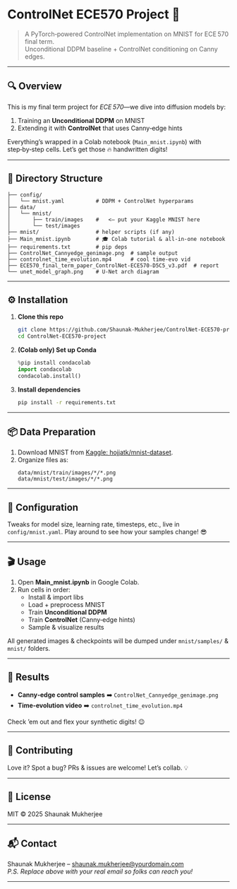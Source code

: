 # ControlNet ECE570 Project 🚀

> A PyTorch‑powered ControlNet implementation on MNIST for ECE 570 final term.  
> Unconditional DDPM baseline + ControlNet conditioning on Canny edges.  

---

## 🔍 Overview
This is my final term project for _ECE 570_—we dive into diffusion models by:
1. Training an **Unconditional DDPM** on MNIST  
2. Extending it with **ControlNet** that uses Canny‑edge hints  

Everything’s wrapped in a Colab notebook (`Main_mnist.ipynb`) with step‑by‑step cells. Let’s get those 🔥 handwritten digits!

---

## 📁 Directory Structure
```
├── config/
│   └── mnist.yaml          # DDPM + ControlNet hyperparams
├── data/
│   └── mnist/
│       ├── train/images    #   <– put your Kaggle MNIST here
│       └── test/images
├── mnist/                  # helper scripts (if any)
├── Main_mnist.ipynb        # 🎓 Colab tutorial & all-in-one notebook
├── requirements.txt        # pip deps
├── ControlNet_Cannyedge_genimage.png  # sample output
├── controlnet_time_evolution.mp4      # cool time‑evo vid
├── ECE570_final_term_paper_ControlNet-ECE570-D5C5_v3.pdf  # report
└── unet_model_graph.png    # U‑Net arch diagram
```

---

## ⚙️ Installation

1. **Clone this repo**
   ```bash
   git clone https://github.com/Shaunak-Mukherjee/ControlNet-ECE570-project.git
   cd ControlNet-ECE570-project
   ```
2. **(Colab only) Set up Conda**  
   ```python
   %pip install condacolab
   import condacolab
   condacolab.install()
   ```
3. **Install dependencies**
   ```bash
   pip install -r requirements.txt
   ```

---

## 📦 Data Preparation

1. Download MNIST from [Kaggle: hojjatk/mnist-dataset][kaggle-mnist].  
2. Organize files as:
   ```
   data/mnist/train/images/*/*.png
   data/mnist/test/images/*/*.png
   ```

---

## 🔧 Configuration

Tweaks for model size, learning rate, timesteps, etc., live in `config/mnist.yaml`. Play around to see how your samples change! 😎

---

## 🎬 Usage

1. Open **Main_mnist.ipynb** in Google Colab.  
2. Run cells in order:
   - Install & import libs  
   - Load + preprocess MNIST  
   - Train **Unconditional DDPM**  
   - Train **ControlNet** (Canny‑edge hints)  
   - Sample & visualize results  

All generated images & checkpoints will be dumped under `mnist/samples/` & `mnist/` folders.

---

## 🌟 Results

- **Canny‑edge control samples** ➡️ `ControlNet_Cannyedge_genimage.png`  
- **Time‑evolution video** ➡️ `controlnet_time_evolution.mp4`  

Check ’em out and flex your synthetic digits! 😉

---

## 🤝 Contributing

Love it? Spot a bug? PRs & issues are welcome! Let’s collab. 💡

---

## 📄 License

MIT © 2025 Shaunak Mukherjee

---

## 📬 Contact

Shaunak Mukherjee – shaunak.mukherjee@yourdomain.com  
_P.S. Replace above with your real email so folks can reach you!_  

---

[kaggle-mnist]: https://www.kaggle.com/datasets/hojjatk/mnist-dataset
